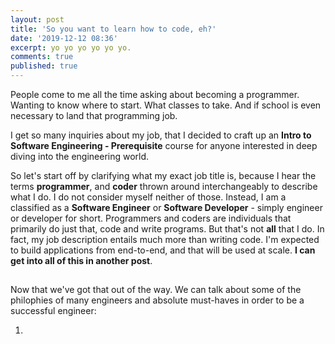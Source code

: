 ```yaml
---
layout: post
title: 'So you want to learn how to code, eh?'
date: '2019-12-12 08:36'
excerpt: yo yo yo yo yo yo.
comments: true
published: true
---
```

People come to me all the time asking about becoming a programmer. Wanting to know where to start. What classes to take. And if school is even necessary to land that programming job.

I get so many inquiries about my job, that I decided to craft up an ****Intro to Software Engineering - Prerequisite**** course for anyone interested in deep diving into the engineering world.

So let's start off by clarifying what my exact job title is, because I hear the terms __programmer__, and __coder__ thrown around interchangeably to describe what I do. I do not consider myself neither of those. Instead, I am a classified as a ****Software Engineer**** or ****Software Developer**** - simply engineer or developer for short. Programmers and coders are individuals that primarily do just that, code and write programs. But that's not ****all**** that I do. In fact, my job description entails much more than writing code. I'm expected to build applications from end-to-end, and that will be used at scale. __I can get into all of this in another post__.

##

Now that we've got that out of the way. We can talk about some of the philophies of many engineers and absolute must-haves in order to be a successful engineer:

1.